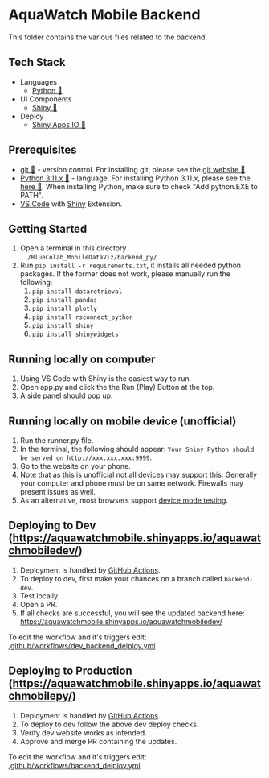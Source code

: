 # AquaWatch Mobile Backend

This folder contains the various files related to the backend.

## Tech Stack
-   Languages
    -   [Python 🔗](https://www.python.org/)
-   UI Components
    -   [Shiny 🔗](https://shiny.posit.co/py/)
-   Deploy
    -   [Shiny Apps IO 🔗](https://www.shinyapps.io/)

## Prerequisites
 - [git 🔗](https://git-scm.com/) - version control. For installing git, please see the [git website 🔗](https://git-scm.com/).
 - [Python 3.11.x 🔗](https://www.python.org/) - language. For installing Python 3.11.x, please see the [here 🔗](https://www.python.org/downloads/release/python-3119/). When installing Python, make sure to check "Add python.EXE to PATH".
 - [VS Code](https://code.visualstudio.com/) with [Shiny](https://marketplace.visualstudio.com/items?itemName=Posit.shiny) Extension.

## Getting Started
1. Open a terminal in this directory ``../BlueColab_MobileDataViz/backend_py/``
2. Run ``pip install -r requirements.txt``, it installs all needed python packages. If the former does not work, please manually run the following:
   1. ``pip install dataretrieval``
   2. ``pip install pandas``
   3. ``pip install plotly``
   4. ``pip install rsconnect_python``
   5. ``pip install shiny``
   6. ``pip install shinywidgets``

## Running locally on computer
1. Using VS Code with Shiny is the easiest way to run. 
2. Open app.py and click the the Run (Play) Button at the top.
3. A side panel should pop up.

## Running locally on mobile device (unofficial)
1. Run the runner.py file.
2. In the terminal, the following should appear: `Your Shiny Python should be served on http://xxx.xxx.xxx:9999`. 
3. Go to the website on your phone.
4. Note that as this is unofficial not all devices may support this. Generally your computer and phone must be on same network. Firewalls may present issues as well. 
5. As an alternative, most browsers support [device mode testing](https://developer.chrome.com/docs/devtools/device-mode). 

## Deploying to Dev (https://aquawatchmobile.shinyapps.io/aquawatchmobiledev/)
1. Deployment is handled by [GitHub Actions](https://docs.github.com/en/actions).
2. To deploy to dev, first make your chances on a branch called `backend-dev`.
3. Test locally.
4. Open a PR.
5. If all checks are successful, you will see the updated backend here: https://aquawatchmobile.shinyapps.io/aquawatchmobiledev/

To edit the workflow and it's triggers edit: [.github/workflows/dev_backend_delploy.yml](../.github/workflows/dev_backend_delploy.yml)

## Deploying to Production (https://aquawatchmobile.shinyapps.io/aquawatchmobilepy/)
1. Deployment is handled by [GitHub Actions](https://docs.github.com/en/actions).
2. To deploy to dev follow the above dev deploy checks.
3. Verify dev website works as intended.
4. Approve and merge PR containing the updates.

To edit the workflow and it's triggers edit: [.github/workflows/backend_delploy.yml](../.github/workflows/backend_delploy.yml)